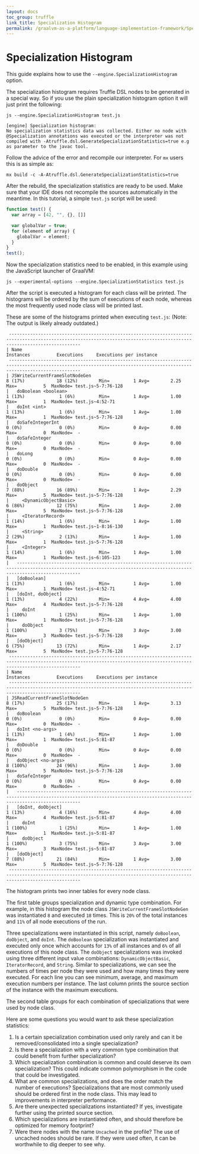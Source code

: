 ```yaml
---
layout: docs
toc_group: truffle
link_title: Specialization Histogram
permalink: /graalvm-as-a-platform/language-implementation-framework/SpecializationHistogram/
---
```

# Specialization Histogram

This guide explains how to use the `--engine.SpecializationHistogram` option.

The specialization histogram requires Truffle DSL nodes to be generated in a special way.
So if you use the plain specialization histogram option it will just print the following:

```shell
js --engine.SpecializationHistogram test.js

[engine] Specialization histogram:
No specialization statistics data was collected. Either no node with @Specialization annotations was executed or the interpreter was not compiled with -Atruffle.dsl.GenerateSpecializationStatistics=true e.g as parameter to the javac tool.
```
Follow the advice of the error and recompile our interpreter.
For `mx` users this is as simple as:

```shell
mx build -c -A-Atruffle.dsl.GenerateSpecializationStatistics=true
```

After the rebuild, the specialization statistics are ready to be used.
Make sure that your IDE does not recompile the sources automatically in the meantime.
In this tutorial, a simple `test.js` script will be used:

```js
function test() {
  var array = [42, "", {}, []]

  var globalVar = true;
  for (element of array) {
    globalVar = element;
  }
}
test();
```

Now the specialization statistics need to be enabled, in this example using the JavaScript launcher of GraalVM:

```shell
js --experimental-options --engine.SpecializationStatistics test.js
```

After the script is executed a histogram for each class will be printed.
The histograms will be ordered by the sum of executions of each node, whereas the most frequently used node class will be printed last.

These are some of the histograms printed when executing `test.js`:
(Note: The output is likely already outdated.)

```shell
 -----------------------------------------------------------------------------------------------------------------------------------------------------------------------
| Name                                                                         Instances          Executions     Executions per instance
 -----------------------------------------------------------------------------------------------------------------------------------------------------------------------
| JSWriteCurrentFrameSlotNodeGen                                               8 (17%)            18 (12%)        Min=         1 Avg=        2.25 Max=          5  MaxNode= test.js~5-7:76-128
|   doBoolean <boolean>                                                          1 (13%)             1 (6%)         Min=         1 Avg=        1.00 Max=          1  MaxNode= test.js~4:52-71
|   doInt <int>                                                                  1 (13%)             1 (6%)         Min=         1 Avg=        1.00 Max=          1  MaxNode= test.js~5-7:76-128
|   doSafeIntegerInt                                                             0 (0%)              0 (0%)         Min=         0 Avg=        0.00 Max=          0  MaxNode=  -
|   doSafeInteger                                                                0 (0%)              0 (0%)         Min=         0 Avg=        0.00 Max=          0  MaxNode=  -
|   doLong                                                                       0 (0%)              0 (0%)         Min=         0 Avg=        0.00 Max=          0  MaxNode=  -
|   doDouble                                                                     0 (0%)              0 (0%)         Min=         0 Avg=        0.00 Max=          0  MaxNode=  -
|   doObject                                                                     7 (88%)            16 (89%)        Min=         1 Avg=        2.29 Max=          5  MaxNode= test.js~5-7:76-128
|     <DynamicObjectBasic>                                                         6 (86%)            12 (75%)        Min=         1 Avg=        2.00 Max=          5  MaxNode= test.js~5-7:76-128
|     <IteratorRecord>                                                             1 (14%)             1 (6%)         Min=         1 Avg=        1.00 Max=          1  MaxNode= test.js~1-8:16-130
|     <String>                                                                     2 (29%)             2 (13%)        Min=         1 Avg=        1.00 Max=          1  MaxNode= test.js~5-7:76-128
|     <Integer>                                                                    1 (14%)             1 (6%)         Min=         1 Avg=        1.00 Max=          1  MaxNode= test.js~6:105-123
|   --------------------------------------------------------------------------------------------------------------------------------------------------------------------
|   [doBoolean]                                                                  1 (13%)             1 (6%)         Min=         1 Avg=        1.00 Max=          1  MaxNode= test.js~4:52-71
|   [doInt, doObject]                                                            1 (13%)             4 (22%)        Min=         4 Avg=        4.00 Max=          4  MaxNode= test.js~5-7:76-128
|     doInt                                                                        1 (100%)            1 (25%)        Min=         1 Avg=        1.00 Max=          1  MaxNode= test.js~5-7:76-128
|     doObject                                                                     1 (100%)            3 (75%)        Min=         3 Avg=        3.00 Max=          3  MaxNode= test.js~5-7:76-128
|   [doObject]                                                                   6 (75%)            13 (72%)        Min=         1 Avg=        2.17 Max=          5  MaxNode= test.js~5-7:76-128
 -----------------------------------------------------------------------------------------------------------------------------------------------------------------------
| Name                                                                         Instances          Executions     Executions per instance
 -----------------------------------------------------------------------------------------------------------------------------------------------------------------------
| JSReadCurrentFrameSlotNodeGen                                                8 (17%)            25 (17%)        Min=         1 Avg=        3.13 Max=          5  MaxNode= test.js~5-7:76-128
|   doBoolean                                                                    0 (0%)              0 (0%)         Min=         0 Avg=        0.00 Max=          0  MaxNode=  -
|   doInt <no-args>                                                              1 (13%)             1 (4%)         Min=         1 Avg=        1.00 Max=          1  MaxNode= test.js~5:81-87
|   doDouble                                                                     0 (0%)              0 (0%)         Min=         0 Avg=        0.00 Max=          0  MaxNode=  -
|   doObject <no-args>                                                           8 (100%)           24 (96%)        Min=         1 Avg=        3.00 Max=          5  MaxNode= test.js~5-7:76-128
|   doSafeInteger                                                                0 (0%)              0 (0%)         Min=         0 Avg=        0.00 Max=          0  MaxNode=  -
|   --------------------------------------------------------------------------------------------------------------------------------------------------------------------
|   [doInt, doObject]                                                            1 (13%)             4 (16%)        Min=         4 Avg=        4.00 Max=          4  MaxNode= test.js~5:81-87
|     doInt                                                                        1 (100%)            1 (25%)        Min=         1 Avg=        1.00 Max=          1  MaxNode= test.js~5:81-87
|     doObject                                                                     1 (100%)            3 (75%)        Min=         3 Avg=        3.00 Max=          3  MaxNode= test.js~5:81-87
|   [doObject]                                                                   7 (88%)            21 (84%)        Min=         1 Avg=        3.00 Max=          5  MaxNode= test.js~5-7:76-128
 -----------------------------------------------------------------------------------------------------------------------------------------------------------------------
```

The histogram prints two inner tables for every node class.

The first table groups specialization and dynamic type combination.
For example, in this histogram the node class `JSWriteCurrentFrameSlotNodeGen` was instantiated `8` and executed `18` times.
This is `20%` of the total instances and `11%` of all node executions of the run.

Three specializations were instantiated in this script, namely `doBoolean`, `doObject`, and `doInt`.
The `doBoolean` specialization was instantiated and executed only once which accounts for `13%` of all instances and `6%` of all executions of this node class.
The `doObject` specializations was invoked using three different input value combinations: `DynamicObjectBasic`, `IteratorRecord`, and `String`.
Similar to specializations, we can see the numbers of times per node they were used and how many times they were executed.
For each line you can see minimum, average, and maximum execution numbers per instance.
The last column prints the source section of the instance with the maximum executions.

The second table groups for each combination of specializations that were used by node class.

Here are some questions you would want to ask these specialization statistics:

1. Is a certain specialization combination used only rarely and can it be removed/consolidated into a single specialization?
2. Is there a specialization with a very common type combination that could benefit from further specialization?
3. Which specialization combination is common and could deserve its own specialization? This could indicate common polymorphism in the code that could be investigated.
4. What are common specializations, and does the order match the number of executions? Specializations that are most commonly used should be ordered first in the node class. This may lead to improvements in interpreter performance.
5. Are there unexpected specializations instantiated? If yes, investigate further using the printed source section.
6. Which specializations are instantiated often, and should therefore be optimized for memory footprint?
7. Were there nodes with the name `Uncached` in the profile? The use of uncached nodes should be rare. If they were used often, it can be worthwhile to dig deeper to see why.
